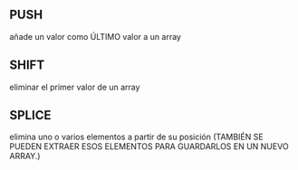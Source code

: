 ## PUSH
añade un valor como ÚLTIMO valor a un array

## SHIFT 
eliminar el primer valor de un array

## SPLICE
elimina uno o varios elementos a partir de su posición (TAMBIÉN SE PUEDEN EXTRAER ESOS ELEMENTOS PARA GUARDARLOS EN UN NUEVO ARRAY.) 

